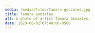 ```yaml
---
media: /media/files/tamara-gonzales.jpg
title: Tamara Gonzales
alt: A photo of artist Tamara Gonzales.
date: 2020-06-01T07:48:00-0500
---
```

